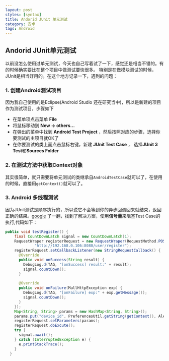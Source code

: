 ```yaml
---
layout: post
styles: [syntax]
title: Andorid JUnit 单元测试
category: 安卓
tags: Android
---
```


## Andorid JUnit单元测试

以前没怎么使用过单元测试，今天也自己写着试了一下，感觉还是相当不错的。有的时候确实要比在整个项目中做测试要快很多。
特别是在做模块测试的时候，JUnit是相当好用的。在这个地方记录一下，遇到的问题：

### 1. 创建Android测试项目

因为我自己使用的是Eclipse(Android Studio 还在研究当中)，所以是新建的项目作为测试项目，步骤如下

- 在菜单项点击菜单 **File**
- 将鼠标移动到 **New -> others...**
- 在弹出的菜单中找到 **Android Test Project** ，然后按照对应的步骤，选择你要测试的主项目就OK了
- 在你要测试的类上面点击鼠标右键，新建 **JUnit Test Case** ， 选择**JUnit 3 Test**和**Sources Folder**

### 2. 在测试方法中获取Context对象 

其实很简单，就只需要将单元测试的类继承自`AndroidTestCase`就可以了，在使用的时候，直接用`getContext()`就可以了。

### 3. Android 多线程测试

因为JUnit测试是顺序执行的，所以说它不会等到你的异步回调回来就结束，返回正确的结果。[google](http://www.google.com)
了一翻，找到了解决方案，使用**信号量**来阻塞Test Case的执行,代码如下：

```java
public void testRegister() {
    final CountDownLatch signal = new CountDownLatch(1); 
    RequestWraper registerRequest = new RequestWraper(RequestMethod.POST, 
             "http://192.168.0.106:8080/user/register");
    registerRequest.setCallbackListener(new StringRequestCallback() {
      @Override
      public void onSuccess(String result) {
        DebugLog.d(TAG, "[onSuccess] result:" + result);
        signal.countDown();
      }
      
      @Override
      public void onFailure(MallHttpException exp) {
        DebugLog.d(TAG, "[onFailure] exp:" + exp.getMessage());
        signal.countDown();
      }
    });
    Map<String, String> params = new HashMap<String, String>();
    params.put("device_id", PreferencesUtil.getString(getContext(), AlertmeConfig.PREFERENCE_JPUSH_REGISTID_KEY));
    registerRequest.setParameters(params);
    registerRequest.doExcute();
    try {
      signal.await();
    } catch (InterruptedException e) {
      e.printStackTrace();
    }
  }
```